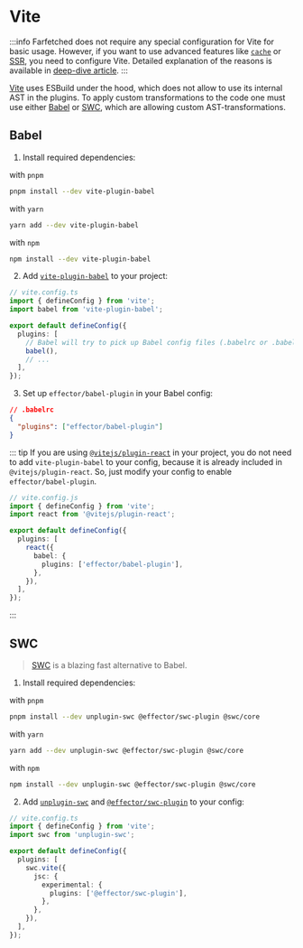 # Vite

:::info
Farfetched does not require any special configuration for Vite for basic usage. However, if you want to use advanced features like [`cache`](/api/operators/cache) or [SSR](/recipes/ssr), you need to configure Vite. Detailed explanation of the reasons is available in [deep-dive article](/recipes/sids).
:::

[Vite](https://vitejs.dev/) uses ESBuild under the hood, which does not allow to use its internal AST in the plugins. To apply custom transformations to the code one must use either [Babel](https://github.com/owlsdepartment/vite-plugin-babel) or [SWC](https://github.com/egoist/unplugin-swc), which are allowing custom AST-transformations.

## Babel

1. Install required dependencies:

with `pnpm`

```sh
pnpm install --dev vite-plugin-babel
```

with `yarn`

```sh
yarn add --dev vite-plugin-babel
```

with `npm`

```sh
npm install --dev vite-plugin-babel
```

2. Add [`vite-plugin-babel`](https://github.com/owlsdepartment/vite-plugin-babel) to your project:

```ts
// vite.config.ts
import { defineConfig } from 'vite';
import babel from 'vite-plugin-babel';

export default defineConfig({
  plugins: [
    // Babel will try to pick up Babel config files (.babelrc or .babelrc.json)
    babel(),
    // ...
  ],
});
```

3. Set up `effector/babel-plugin` in your Babel config:

```json
// .babelrc
{
  "plugins": ["effector/babel-plugin"]
}
```

::: tip
If you are using [`@vitejs/plugin-react`](https://github.com/vitejs/vite/tree/main/packages/plugin-react#readme) in your project, you do not need to add `vite-plugin-babel` to your config, because it is already included in `@vitejs/plugin-react`. So, just modify your config to enable `effector/babel-plugin`.

```ts
// vite.config.js
import { defineConfig } from 'vite';
import react from '@vitejs/plugin-react';

export default defineConfig({
  plugins: [
    react({
      babel: {
        plugins: ['effector/babel-plugin'],
      },
    }),
  ],
});
```

:::

## SWC

> [SWC](https://swc.rs) is a blazing fast alternative to Babel.

1. Install required dependencies:

with `pnpm`

```sh
pnpm install --dev unplugin-swc @effector/swc-plugin @swc/core
```

with `yarn`

```sh
yarn add --dev unplugin-swc @effector/swc-plugin @swc/core
```

with `npm`

```sh
npm install --dev unplugin-swc @effector/swc-plugin @swc/core
```

2. Add [`unplugin-swc`](https://github.com/egoist/unplugin-swc) and [`@effector/swc-plugin`](https://github.com/effector/swc-plugin) to your config:

```ts
// vite.config.ts
import { defineConfig } from 'vite';
import swc from 'unplugin-swc';

export default defineConfig({
  plugins: [
    swc.vite({
      jsc: {
        experimental: {
          plugins: ['@effector/swc-plugin'],
        },
      },
    }),
  ],
});
```
